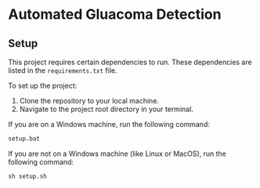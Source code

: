# Automated Gluacoma Detection

## Setup

This project requires certain dependencies to run. These dependencies are listed in the `requirements.txt` file.

To set up the project:

1. Clone the repository to your local machine.
2. Navigate to the project root directory in your terminal.

If you are on a Windows machine, run the following command:

```cmd
setup.bat
```
If you are not on a Windows machine (like Linux or MacOS), run the following command:

```cmd
sh setup.sh
```